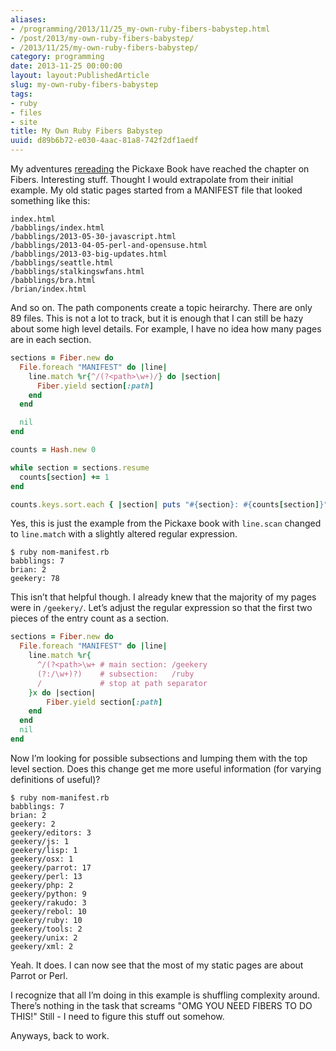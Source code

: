 ```yaml
---
aliases:
- /programming/2013/11/25_my-own-ruby-fibers-babystep.html
- /post/2013/my-own-ruby-fibers-babystep/
- /2013/11/25/my-own-ruby-fibers-babystep/
category: programming
date: 2013-11-25 00:00:00
layout: layout:PublishedArticle
slug: my-own-ruby-fibers-babystep
tags:
- ruby
- files
- site
title: My Own Ruby Fibers Babystep
uuid: d89b6b72-e030-4aac-81a8-742f2df1aedf
---
```


[rereading]: /post/2013/11/rereading-the-pickaxe/

My adventures [rereading][] the Pickaxe Book have reached the chapter on Fibers.
Interesting stuff.
Thought I would extrapolate from their initial example.
My old static pages started from a MANIFEST file that looked something like this:

    index.html
    /babblings/index.html
    /babblings/2013-05-30-javascript.html
    /babblings/2013-04-05-perl-and-opensuse.html
    /babblings/2013-03-big-updates.html
    /babblings/seattle.html
    /babblings/stalkingswfans.html
    /babblings/bra.html
    /brian/index.html

And so on.
The path components create a topic heirarchy.
There are only 89 files.
This is not a lot to track, but it is enough that I can still be hazy about some high level details.
For example, I have no idea how many pages are in each section.

```ruby
sections = Fiber.new do
  File.foreach "MANIFEST" do |line|
    line.match %r{^/(?<path>\w+)/} do |section|
      Fiber.yield section[:path]
    end
  end

  nil
end

counts = Hash.new 0

while section = sections.resume
  counts[section] += 1
end

counts.keys.sort.each { |section| puts "#{section}: #{counts[section]}" }
```

Yes, this is just the example from the Pickaxe book with `line.scan` changed to
`line.match` with a slightly altered regular expression.

    $ ruby nom-manifest.rb
    babblings: 7
    brian: 2
    geekery: 78

This isn’t that helpful though.
I already knew that the majority of my pages were in `/geekery/`.
Let’s adjust the regular expression so that the first two pieces of the entry count as a section.

```ruby
sections = Fiber.new do
  File.foreach "MANIFEST" do |line|
    line.match %r{
      ^/(?<path>\w+ # main section: /geekery
      (?:/\w+)?)    # subsection:   /ruby
      /             # stop at path separator
    }x do |section|
        Fiber.yield section[:path]
    end
  end
  nil
end
```

Now I’m looking for possible subsections and lumping them with the top level section.
Does this change get me more useful information (for varying definitions of useful)?

    $ ruby nom-manifest.rb
    babblings: 7
    brian: 2
    geekery: 2
    geekery/editors: 3
    geekery/js: 1
    geekery/lisp: 1
    geekery/osx: 1
    geekery/parrot: 17
    geekery/perl: 13
    geekery/php: 2
    geekery/python: 9
    geekery/rakudo: 3
    geekery/rebol: 10
    geekery/ruby: 10
    geekery/tools: 2
    geekery/unix: 2
    geekery/xml: 2

Yeah.
It does.
I can now see that the most of my static pages are about Parrot or Perl.

I recognize that all I’m doing in this example is shuffling complexity around.
There’s nothing in the task that screams "OMG YOU NEED FIBERS TO DO THIS!"
Still - I need to figure this stuff out somehow.

Anyways, back to work.